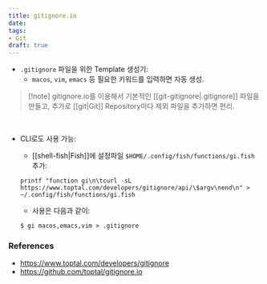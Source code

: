 ```yaml
---
title: gitignore.io
date:
tags:
- Git
draft: true
---
```



- `.gitignore` 파일을 위한 Template 생성기:
    - `macos`, `vim`, `emacs` 등 필요한 키워드를 입력하면 자동 생성.
    
> [!note] gitignore.io를 이용해서 기본적인 [[git-gitignore|.gitignore]] 파일을 만들고, 추가로 [[git|Git]] Repository마다 제외 파일을 추가하면 편리.

<BR />
    
- CLI로도 사용 가능:
    - [[shell-fish|Fish]]에 설정파일 `$HOME/.config/fish/functions/gi.fish` 추가:
    ```shellscript
    printf "function gi\n\tcurl -sL https://www.toptal.com/developers/gitignore/api/\$argv\nend\n" > ~/.config/fish/functions/gi.fish
    ```
    
    - 사용은 다음과 같이:
    ```shellscript
    $ gi macos,emacs,vim > .gitignore
    ```
    
    
### References
- https://www.toptal.com/developers/gitignore
- https://github.com/toptal/gitignore.io


